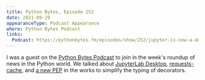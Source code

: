 ```yaml
---
title: Python Bytes, Episode 252
date: 2021-09-29
appearanceType: Podcast Appearance
where: Python Bytes Podcast
links:
  Podcast: https://pythonbytes.fm/episodes/show/252/jupyter-is-now-a-desktop-app
---
```


I was a guest on the [Python Bytes Podcast](https://pythonbytes.fm) to join in the week's roundup of news in the Python world.
We talked about [JupyterLab Desktop](https://github.com/jupyterlab/jupyterlab-desktop), [requests-cache](https://github.com/reclosedev/requests-cache/), and [a new PEP](https://peps.python.org/pep-0612/) in the works to simplify the typing of decorators.

